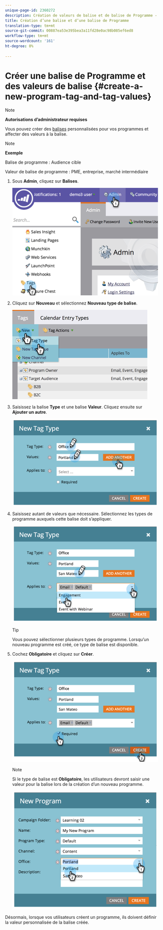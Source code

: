 ```yaml
---
unique-page-id: 2360272
description: Création de valeurs de balise et de balise de Programme - Documentation sur le marketing - Documentation du produit
title: Création d’une balise et d’une balise de Programme
translation-type: tm+mt
source-git-commit: 00887ea53e395bea3a11fd28e0ac98b085ef6ed8
workflow-type: tm+mt
source-wordcount: '161'
ht-degree: 0%

---
```



# Créer une balise de Programme et des valeurs de balise {#create-a-new-program-tag-and-tag-values}

>[!NOTE]
>
>**Autorisations d’administrateur requises**

Vous pouvez créer des [balises](../../../product-docs/core-marketo-concepts/programs/working-with-programs/understanding-tags.md) personnalisées pour vos programmes et affecter des valeurs à la balise.

>[!NOTE]
>
>**Exemple**
>
>Balise de programme : Audience cible
>
>Valeur de balise de programme : PME, entreprise, marché intermédiaire

1. Sous **Admin**, cliquez sur **Balises**.

   ![](assets/image2014-9-24-12-3a10-3a32.png)

1. Cliquez sur **Nouveau** et sélectionnez **Nouveau type de balise**.

   ![](assets/image2014-9-24-12-3a12-3a43.png)

1. Saisissez la balise **Type** et une balise **Valeur**. Cliquez ensuite sur **Ajouter un autre**.

   ![](assets/image2014-9-24-12-3a16-3a55.png)

1. Saisissez autant de valeurs que nécessaire. Sélectionnez les types de programme auxquels cette balise doit s’appliquer.

   ![](assets/image2014-9-24-12-3a17-3a29.png)

   >[!TIP]
   >
   >Vous pouvez sélectionner plusieurs types de programme. Lorsqu’un nouveau programme est créé, ce type de balise est disponible.

1. Cochez **Obligatoire** et cliquez sur **Créer**.

   ![](assets/image2014-9-24-12-3a18-3a33.png)

   >[!NOTE]
   >
   >Si le type de balise est **Obligatoire**, les utilisateurs devront saisir une valeur pour la balise lors de la création d’un nouveau programme.

   ![](assets/image2014-9-24-12-3a19-3a17.png)

Désormais, lorsque vos utilisateurs créent un programme, ils doivent définir la valeur personnalisée de la balise créée.